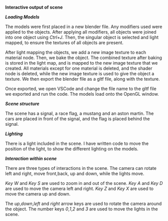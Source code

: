**Interactive output of scene**

***Loading Models***

The models were first placed in a new blender file. Any modifiers used were applied to the objects. After applying all modifiers, all objects were joined into one object using *Ctrl+J*. Then, the singular object is selected and light mapped, to ensure the textures of all objects are present. 

After light mapping the objects, we add a new image texture to each material node. Then, we bake the object. The combined texture after baking is stored in the light map, and is mapped to the new image texture that we created. All materials except for one material is deleted, and the shader node is deleted, while the new image texture is used to give the object a texture. We then export the blender file as a gltf file, along with the texture. 

Once exported, we open VSCode and change the file name to the gltf file we exported and run the code. The models load onto the OpenGL window.

***Scene structure***

The scene has a signal, a race flag, a mustang and an aston martin. The cars are placed in front of the signal, and the flag is placed behind the signal.  

***Lighting***

There is a light included in the scene. I have written code to move the position of the light, to show the different lighting on the models.

***Interaction within scene***

There are three types of interactions in the scene. The camera can rotate left and right, move front,back, up and down, while the lights move. 

*Key W* and *Key S* are used to zoom in and out of the scene. *Key A* and *Key D* are used to move the camera left and right. *Key Z* and *Key X* are used to move the camera up and down. 

The *up*,*down*,*left* and *right* arrow keys are used to rotate the camera around the object. The number keys *0*,*1*,*2* and *3* are used to move the lights in the scene. 
